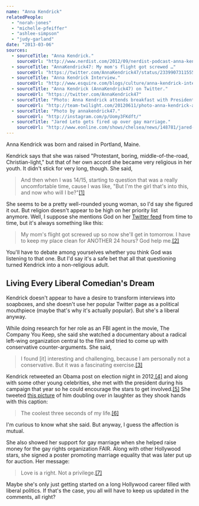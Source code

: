 ```yaml
---
name: "Anna Kendrick"
relatedPeople:
  - "norah-jones"
  - "michelle-pfeiffer"
  - "ashlee-simpson"
  - "judy-garland"
date: "2013-03-06"
sources:
  - sourceTitle: "Anna Kendrick."
    sourceUrl: "http://www.nerdist.com/2012/09/nerdist-podcast-anna-kendrick/"
  - sourceTitle: "AnnaKendrick47: My mom's flight got screwed …"
    sourceUrl: "https://twitter.com/AnnaKendrick47/status/233990731155525632"
  - sourceTitle: "Anna Kendrick Interview."
    sourceUrl: "http://www.esquire.com/blogs/culture/anna-kendrick-interview-12614228"
  - sourceTitle: "Anna Kendrick (AnnaKendrick47) on Twitter."
    sourceUrl: "https://twitter.com/AnnaKendrick47"
  - sourceTitle: "Photo: Anna Kendrick attends breakfast with President Obama."
    sourceUrl: "http://team-twilight.com/20120611/photo-anna-kendrick-attends-breakfast-with-president-obama/"
  - sourceTitle: "Photo by annakendrick47."
    sourceUrl: "http://instagram.com/p/Uomy3FKdft/"
  - sourceTitle: "Jared Leto gets fired up over gay marriage."
    sourceUrl: "http://www.eonline.com/shows/chelsea/news/148781/jared-leto-gets-fired-up-over-gay-marriage"
---
```


Anna Kendrick was born and raised in Portland, Maine.

Kendrick says that she was raised "Protestant, boring, middle-of-the-road, Christian-light," but that of her own accord she became very religious in her youth. It didn't stick for very long, though. She said,

>And then when I was 14/15, starting to question that was a really uncomfortable time, cause I was like, "But I'm the girl that's into this, and now who will I be?"<a class="source-citation" href="#http://www.nerdist.com/2012/09/nerdist-podcast-anna-kendrick/" title="Anna Kendrick.">[1]</a>

She seems to be a pretty well-rounded young woman, so I'd say she figured it out. But religion doesn't appear to be high on her priority list anymore. Well, I suppose she mentions God on her [Twitter feed](https://twitter.com/AnnaKendrick47) from time to time, but it's always something like this:

>My mom's flight got screwed up so now she'll get in tomorrow. I have to keep my place clean for ANOTHER 24 hours? God help me.<a class="source-citation" href="#https://twitter.com/AnnaKendrick47/status/233990731155525632" title="AnnaKendrick47: My mom&apos;s flight got screwed …">[2]</a>

You'll have to debate among yourselves whether you think God was listening to that one. But I'd say it's a safe bet that all that questioning turned Kendrick into a non-religious adult.


## Living Every Liberal Comedian's Dream

Kendrick doesn't appear to have a desire to transform interviews into soapboxes, and she doesn't use her popular Twitter page as a political mouthpiece (maybe that's why it's actually popular). But she's a liberal anyway.

While doing research for her role as an FBI agent in the movie, The Company You Keep, she said she watched a documentary about a radical left-wing organization central to the film and tried to come up with conservative counter-arguments. She said,

>I found [it] interesting and challenging, because I am personally not a conservative. But it was a fascinating exercise.<a class="source-citation" href="#http://www.esquire.com/blogs/culture/anna-kendrick-interview-12614228" title="Anna Kendrick Interview.">[3]</a>

Kendrick retweeted an Obama post on election night in 2012,<a class="source-citation" href="#https://twitter.com/AnnaKendrick47" title="Anna Kendrick (AnnaKendrick47) on Twitter.">[4]</a> and along with some other young celebrities, she met with the president during his campaign that year so he could encourage the stars to get involved.<a class="source-citation" href="#http://team-twilight.com/20120611/photo-anna-kendrick-attends-breakfast-with-president-obama/" title="Photo: Anna Kendrick attends breakfast with President Obama.">[5]</a> She tweeted [this picture](http://instagram.com/p/Uomy3FKdft/) of him doubling over in laughter as they shook hands with this caption:

>The coolest three seconds of my life.<a class="source-citation" href="#http://instagram.com/p/Uomy3FKdft/" title="Photo by annakendrick47.">[6]</a>

I'm curious to know what she said. But anyway, I guess the affection is mutual.

She also showed her support for gay marriage when she helped raise money for the gay rights organization FAIR. Along with other Hollywood stars, she signed a poster promoting marriage equality that was later put up for auction. Her message:

>Love is a right. Not a privilege.<a class="source-citation" href="#http://www.eonline.com/shows/chelsea/news/148781/jared-leto-gets-fired-up-over-gay-marriage" title="Jared Leto gets fired up over gay marriage.">[7]</a>

Maybe she's only just getting started on a long Hollywood career filled with liberal politics. If that's the case, you all will have to keep us updated in the comments, all right?